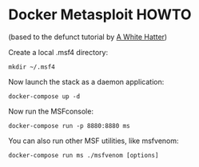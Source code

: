 # Docker Metasploit HOWTO

(based to the defunct tutorial by [A White Hatter](https://web.archive.org/web/20180822221930/http://awhitehatter.me/howto-running-the-metasploit-framework-with-the-native-docker-compose-file/))

Create a local .msf4 directory:

```shell
mkdir ~/.msf4
```

Now launch the stack as a daemon application:

```shell
docker-compose up -d
```

Now run the MSFconsole:

```shell
docker-compose run -p 8880:8880 ms
```

You can also run other MSF utilities, like msfvenom:

```shell
docker-compose run ms ./msfvenom [options]
```